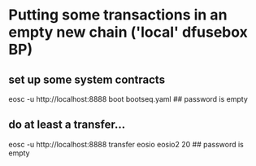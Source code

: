 # Putting some transactions in an empty new chain ('local' dfusebox BP)

## set up some system contracts
eosc -u http://localhost:8888 boot bootseq.yaml   ## password is empty

## do at least a transfer...
eosc -u http://localhost:8888 transfer eosio eosio2 20 ## password is empty
